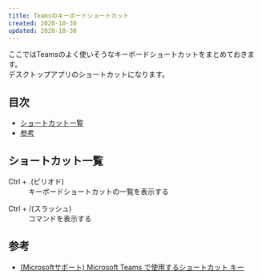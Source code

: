 ```yaml
---
title: Teamsのキーボードショートカット
created: 2020-10-30
updated: 2020-10-30
---
```

ここではTeamsのよく使いそうなキーボードショートカットをまとめておきます。  
デスクトップアプリのショートカットになります。

## <a name="index">目次</a>

- [ショートカット一覧](#shortcuts-list)
- [参考](#reference)

## <a name="shortcuts-list">ショートカット一覧</a>

<dl>
  <dt>Ctrl + .(ピリオド)</dt>
  <dd>キーボードショートカットの一覧を表示する</dd>
</dl>
<dl>
  <dt>Ctrl + /(スラッシュ)</dt>
  <dd>コマンドを表示する</dd>
</dl>

## <a name="reference">参考</a>

- [(Microsoftサポート) Microsoft Teams で使用するショートカット キー](https://support.microsoft.com/ja-jp/office/microsoft-teams-%E3%81%A7%E4%BD%BF%E7%94%A8%E3%81%99%E3%82%8B%E3%82%B7%E3%83%A7%E3%83%BC%E3%83%88%E3%82%AB%E3%83%83%E3%83%88-%E3%82%AD%E3%83%BC-2e8e2a70-e8d8-4a19-949b-4c36dd5292d2)
